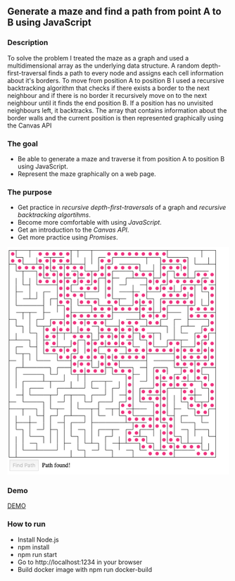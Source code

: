 <h2>Generate a maze and find a path from point A to B using JavaScript</h2>

<h3>Description</h3>
<p>To solve the problem I treated the maze as a graph and used a multidimensional array as the underlying data structure. A random depth-first-traversal finds a path to every node and assigns each cell information about it's borders. To move from position A to position B I used a recursive backtracking algorithm that checks if there exists a border to the next neighbour and if there is no border it recursively move on to the next neighbour until it finds the end position B. If a position has no unvisited neighbours left, it backtracks. The array that contains information about the border walls and the current position is then represented graphically using the Canvas API</p>

<h3>The goal</h3>
 <ul>
  <li>Be able to generate a maze and traverse it from position A to position B using JavaScript.</li>
  <li>Represent the maze graphically on a web page.</li>
</ul> 

<h3>The purpose</h3>
 <ul>
  <li>Get practice in <em>recursive depth-first-traversals</em> of a graph and <em>recursive backtracking algortihms</em>.</li>
  <li>Become more comfortable with using <em>JavaScript</em>.</li>
  <li>Get an introduction to the <em>Canvas API</em>.</li>
  <li>Get more practice using <em>Promises</em>.</li>
</ul> 

<img src="screenshot.png"/>

<h3>Demo</h3>
<a href="#">DEMO</a>

<h3>How to run</h3>
 <ul>
  <li>Install Node.js</li>
  <li>npm install</li>
  <li>npm run start</li>
  <li>Go to http://localhost:1234 in your browser</li>
  <li>Build docker image with npm run docker-build</li>
</ul> 

